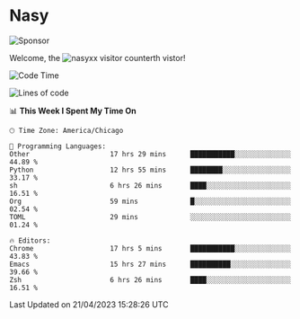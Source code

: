 # Nasy

<!--
<p align="center">
<img height="200" src="https://github-readme-stats.vercel.app/api?username=nasyxx&count_private=true&show_icons=true&theme=dracula&include_all_commits=true"/>
<img height="200" src="https://github-readme-stats.vercel.app/api/top-langs/?username=nasyxx&theme=dracula&hide=html,jupyter+notebook&count_private=true&show_icons=true"/>
</p>

  
----------------
-->

![Sponsor](https://img.shields.io/static/v1.svg?label=Sponsor&message=%E2%9D%A4&logo=GitHub&style=flat&color=pink)
 
Welcome, the ![nasyxx visitor counter](https://count.getloli.com/get/@nasyxx?theme=rule34)th vistor!
 
<!--START_SECTION:waka-->
![Code Time](http://img.shields.io/badge/Code%20Time-3%2C431%20hrs%2054%20mins-blue)

![Lines of code](https://img.shields.io/badge/From%20Hello%20World%20I%27ve%20Written-6.2%20million%20lines%20of%20code-blue)

📊 **This Week I Spent My Time On** 

```text
🕑︎ Time Zone: America/Chicago

💬 Programming Languages: 
Other                    17 hrs 29 mins      ███████████░░░░░░░░░░░░░░   44.89 % 
Python                   12 hrs 55 mins      ████████░░░░░░░░░░░░░░░░░   33.17 % 
sh                       6 hrs 26 mins       ████░░░░░░░░░░░░░░░░░░░░░   16.51 % 
Org                      59 mins             █░░░░░░░░░░░░░░░░░░░░░░░░   02.54 % 
TOML                     29 mins             ░░░░░░░░░░░░░░░░░░░░░░░░░   01.24 % 

🔥 Editors: 
Chrome                   17 hrs 5 mins       ███████████░░░░░░░░░░░░░░   43.83 % 
Emacs                    15 hrs 27 mins      ██████████░░░░░░░░░░░░░░░   39.66 % 
Zsh                      6 hrs 26 mins       ████░░░░░░░░░░░░░░░░░░░░░   16.51 % 
```


 Last Updated on 21/04/2023 15:28:26 UTC
<!--END_SECTION:waka-->

<!-- ![visitors](https://visitor-badge.laobi.icu/badge?page_id=nasyxx.nasyxx) -->

